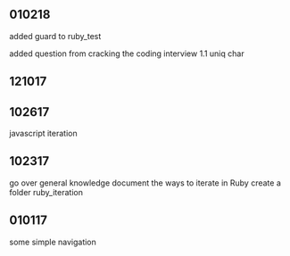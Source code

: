 010218
------------------------------
added guard to ruby_test

added question from cracking the coding interview 
1.1 uniq char

121017
------------------------------

102617
------------------------------
javascript iteration

102317
------------------------------
go over general knowledge
document the ways to iterate in Ruby
create a folder ruby_iteration


010117
------------------------------
some simple navigation




